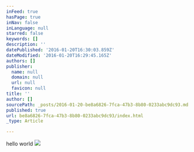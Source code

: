 ```yaml
---
inFeed: true
hasPage: true
inNav: false
inLanguage: null
starred: false
keywords: []
description: ''
datePublished: '2016-01-20T16:30:03.859Z'
dateModified: '2016-01-20T16:29:45.165Z'
authors: []
publisher:
  name: null
  domain: null
  url: null
  favicon: null
title: ''
author: []
sourcePath: _posts/2016-01-20-be8a6826-7fca-47b3-8b80-0233abc9dc93.md
published: true
url: be8a6826-7fca-47b3-8b80-0233abc9dc93/index.html
_type: Article

---
```

hello world
![](https://the-grid-user-content.s3-us-west-2.amazonaws.com/6f4a4c61-8fc6-46c2-9cbf-72d9b2af0c3c.jpg)